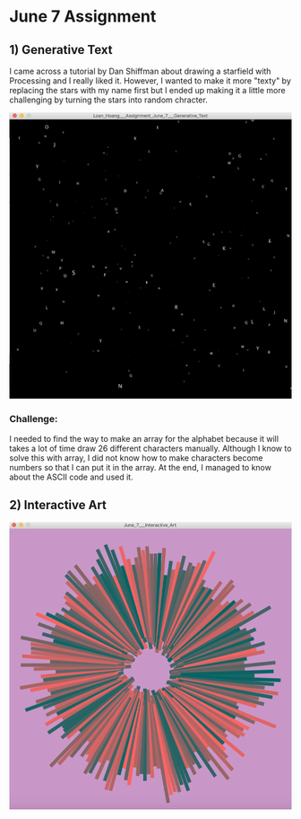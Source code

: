# June 7 Assignment 


## 1) Generative Text

I came across a tutorial by Dan Shiffman about drawing a starfield with Processing and I really liked it. However, I wanted to make it more "texty" by replacing the stars with my name first but I ended up making it a little more challenging by turning the stars into random chracter. 


![](Screen%20Shot%202020-06-07%20at%202.03.50%20AM.png)

### Challenge: 
I needed to find the way to make an array for the alphabet because it will takes a lot of time draw 26 different characters manually. Although I know to solve this with array, I did not know how to make characters become numbers so that I can put it in the array. At the end, I managed to know about the ASCII code and used it. 


## 2) Interactive Art


![](Screen%20Shot%202020-06-07%20at%202.05.08%20AM.png)
